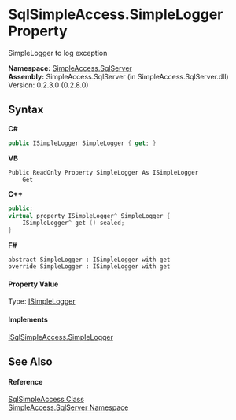 # SqlSimpleAccess.SimpleLogger Property 
 

SimpleLogger to log exception

**Namespace:**&nbsp;<a href="0aec4ece-a28c-8a60-ec49-ed778f89c036">SimpleAccess.SqlServer</a><br />**Assembly:**&nbsp;SimpleAccess.SqlServer (in SimpleAccess.SqlServer.dll) Version: 0.2.3.0 (0.2.8.0)

## Syntax

**C#**<br />
``` C#
public ISimpleLogger SimpleLogger { get; }
```

**VB**<br />
``` VB
Public ReadOnly Property SimpleLogger As ISimpleLogger
	Get
```

**C++**<br />
``` C++
public:
virtual property ISimpleLogger^ SimpleLogger {
	ISimpleLogger^ get () sealed;
}
```

**F#**<br />
``` F#
abstract SimpleLogger : ISimpleLogger with get
override SimpleLogger : ISimpleLogger with get
```


#### Property Value
Type: <a href="996d6010-ca3a-a104-5e7d-54aae67f3973">ISimpleLogger</a>

#### Implements
<a href="49c2c8bf-d15b-704a-b2e4-2bd9d704f6ae">ISqlSimpleAccess.SimpleLogger</a><br />

## See Also


#### Reference
<a href="51cba069-bca7-767f-b9f4-7a420dd10a28">SqlSimpleAccess Class</a><br /><a href="0aec4ece-a28c-8a60-ec49-ed778f89c036">SimpleAccess.SqlServer Namespace</a><br />